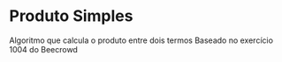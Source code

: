 # Produto Simples

Algoritmo que calcula o produto entre dois termos
Baseado no exercício 1004 do Beecrowd

